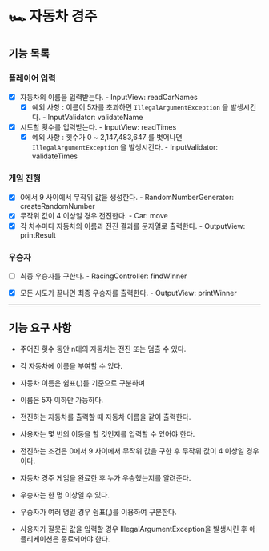 # 🏎️ 자동차 경주

## 기능 목록
### 플레이어 입력
- [x] 자동차의 이름을 입력받는다. - InputView: readCarNames
  - [x] 예외 사항 : 이름이 5자를 초과하면 `IllegalArgumentException` 을 발생시킨다. - InputValidator: validateName
- [x] 시도할 횟수를 입력받는다. - InputView: readTimes
  - [x] 예외 사항 : 횟수가 0 ~ 2,147,483,647 를 벗어나면 `IllegalArgumentException` 을 발생시킨다. - InputValidator: validateTimes
### 게임 진행 
- [x] 0에서 9 사이에서 무작위 값을 생성한다. - RandomNumberGenerator: createRandomNumber
- [x] 무작위 값이 4 이상일 경우 전진한다. - Car: move
- [x] 각 차수마다 자동차의 이름과 전진 결과를 문자열로 출력한다. - OutputView: printResult
### 우승자
- [ ] 최종 우승자를 구한다. - RacingController: findWinner
- [x] 모든 시도가 끝나면 최종 우승자를 출력한다. - OutputView: printWinner



---
## 기능 요구 사항
- 주어진 횟수 동안 n대의 자동차는 전진 또는 멈출 수 있다.


- 각 자동차에 이름을 부여할 수 있다. 
- 자동차 이름은 쉼표(,)를 기준으로 구분하며
- 이름은 5자 이하만 가능하다.


- 전진하는 자동차를 출력할 때 자동차 이름을 같이 출력한다.


- 사용자는 몇 번의 이동을 할 것인지를 입력할 수 있어야 한다.


- 전진하는 조건은 0에서 9 사이에서 무작위 값을 구한 후 무작위 값이 4 이상일 경우이다.


- 자동차 경주 게임을 완료한 후 누가 우승했는지를 알려준다.
- 우승자는 한 명 이상일 수 있다.
- 우승자가 여러 명일 경우 쉼표(,)를 이용하여 구분한다.


- 사용자가 잘못된 값을 입력할 경우 IllegalArgumentException을 발생시킨 후 애플리케이션은 종료되어야 한다.